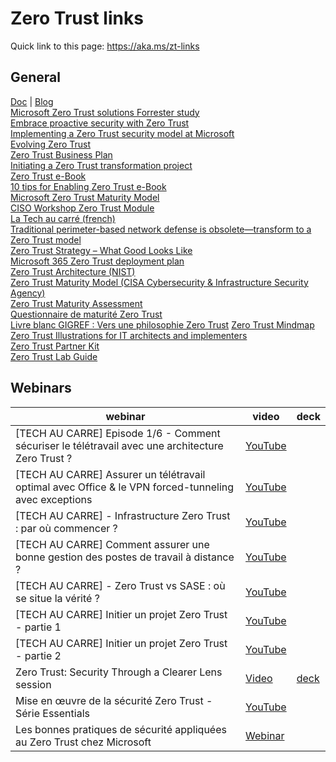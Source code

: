 # Zero Trust links

Quick link to this page: https://aka.ms/zt-links


## General
[Doc](https://aka.ms/ZTguide) | [Blog](https://www.microsoft.com/security/blog/zero-trust/)  
[Microsoft Zero Trust solutions Forrester study](https://www.microsoft.com/security/blog/2022/01/12/microsoft-zero-trust-solutions-deliver-92-percent-return-on-investment-says-new-forrester-study/)  
[Embrace proactive security with Zero Trust](https://aka.ms/zerotrust)  
[Implementing a Zero Trust security model at Microsoft](https://www.microsoft.com/en-us/insidetrack/implementing-a-zero-trust-security-model-at-microsoft/)  
[Evolving Zero Trust](https://aka.ms/evolving-Zero-Trust)  
[Zero Trust Business Plan](https://aka.ms/ZTbizplan)  
[Initiating a Zero Trust transformation project](https://aka.ms/Zero-Trust-Guide)  
[Zero Trust e-Book](https://query.prod.cms.rt.microsoft.com/cms/api/am/binary/RE3YnRL)  
[10 tips for Enabling Zero Trust e-Book](https://discover.microsoft.com/10-tips-for-enabling-zero-trust-ebook/)  
[Microsoft Zero Trust Maturity Model](https://aka.ms/Zero-Trust-maturity-model)  
[CISO Workshop Zero Trust Module](https://docs.microsoft.com/en-us/microsoft-365/security/office-365-security/ciso-workshop-module-3)  
[La Tech au carré (french)](https://aka.ms/latechaucarre)  
[Traditional perimeter-based network defense is obsolete—transform to a Zero Trust model](https://www.microsoft.com/security/blog/?p=89995)  
[Zero Trust Strategy – What Good Looks Like](https://www.microsoft.com/security/blog/2019/11/11/zero-trust-strategy-what-good-looks-like/)  
[Microsoft 365 Zero Trust deployment plan](https://docs.microsoft.com/en-us/microsoft-365/security/microsoft-365-zero-trust)  
[Zero Trust Architecture (NIST)](https://www.nist.gov/publications/zero-trust-architecture)  
[Zero Trust Maturity Model (CISA Cybersecurity & Infrastructure Security Agency)](https://www.cisa.gov/publication/zero-trust-maturity-model)  
[Zero Trust Maturity Assessment](https://aka.ms/Zero-Trust-Maturity-assessment)  
[Questionnaire de maturité Zero Trust](https://aka.ms/Zero-Trust-Maturity-Questionnaire)  
[Livre blanc GIGREF : Vers une philosophie Zero Trust](https://www.cigref.fr/vers-une-philosophie-zero-trust-une-rupture-dans-la-continuite-pour-la-securite-des-applications)
[Zero Trust Mindmap](https://aka.ms/zero-trust-mindmap)   
[Zero Trust Illustrations for IT architects and implementers](https://learn.microsoft.com/en-us/security/zero-trust/zero-trust-tech-illus)   
[Zero Trust Partner Kit](https://aka.ms/zero-trust-partner-kit)    
[Zero Trust Lab Guide](https://ztlabguide.com/)   



## Webinars
webinar | video | deck |
| ------- | ----- | ---- |
| [TECH AU CARRE] Episode 1/6 - Comment sécuriser le télétravail avec une architecture Zero Trust ? | [YouTube](https://youtu.be/Cxv8Lrw_67E) | | 
| [TECH AU CARRE] Assurer un télétravail optimal avec Office & le VPN forced-tunneling avec exceptions | [YouTube](https://youtu.be/B1X9SfaFnkM) | |  
| [TECH AU CARRE] - Infrastructure Zero Trust : par où commencer ? | [YouTube](https://youtu.be/6bOTHx2lS04) | |
| [TECH AU CARRE] Comment assurer une bonne gestion des postes de travail à distance ? | [YouTube](https://youtu.be/Hk0bQYi-RoY) | |
| [TECH AU CARRE] - Zero Trust vs SASE : où se situe la vérité ? | [YouTube](https://youtu.be/HqfTnOv9MSI) | |
| [TECH AU CARRE] Initier un projet Zero Trust - partie 1 | [YouTube](https://youtu.be/miLTgmHUIDk) | |
| [TECH AU CARRE] Initier un projet Zero Trust - partie 2 | [YouTube](https://youtu.be/ofkja2kslpI) | |
| Zero Trust: Security Through a Clearer Lens session | [Video](https://onedrive.live.com/?authkey=%21AMhTvs0cQ18eMCU&cid=66C31D2DBF8E0F71&id=66C31D2DBF8E0F71%21643&parId=66C31D2DBF8E0F71%21633&o=OneUp) | [deck](https://onedrive.live.com/?authkey=%21ADasNFxVKE6xm8M&cid=66C31D2DBF8E0F71&id=66C31D2DBF8E0F71%21677&parId=66C31D2DBF8E0F71%21633&o=OneUp) |
| Mise en œuvre de la sécurité Zero Trust - Série Essentials | [YouTube](https://aka.ms/ZeroTrustMechanics) |
| Les bonnes pratiques de sécurité appliquées au Zero Trust chez Microsoft | [Webinar](https://info.microsoft.com/FR-MSDAT-WBNR-FY22-09Sep-21-Microsofts-Zero-Trust-Security-Best-Practices-SRDEM80802_LP02-On-Demand-Registration---Form-in-Body.html?wt.mc_id=AID728462_QSG_285130) |
